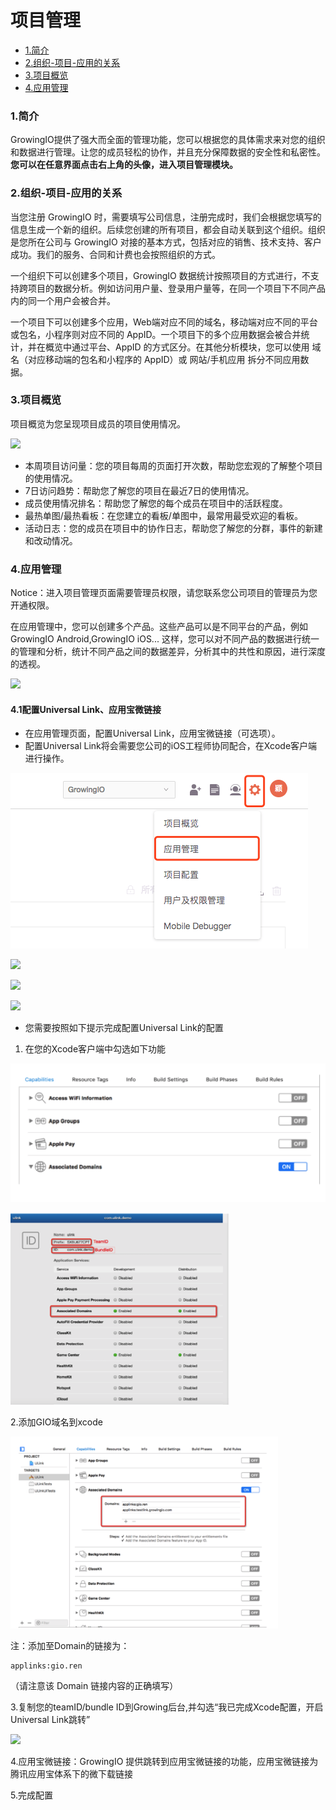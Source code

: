 # 项目管理

* [1.简介](project-configuration.md#1)
* [2.组织-项目-应用的关系](project-configuration.md#zuzhi-xiangmu-yingyong)
* [3.项目概览](project-configuration.md#2)
* [4.应用管理](project-configuration.md#3)

### 1.简介 <a id="1"></a>

GrowingIO提供了强大而全面的管理功能，您可以根据您的具体需求来对您的组织和数据进行管理。让您的成员轻松的协作，并且充分保障数据的安全性和私密性。**您可以在任意界面点击右上角的头像，进入项目管理模块。**

### 2.组织-项目-应用的关系 <a id="zuzhi-xiangmu-yingyong"></a>

当您注册 GrowingIO 时，需要填写公司信息，注册完成时，我们会根据您填写的信息生成一个新的组织。后续您创建的所有项目，都会自动关联到这个组织。组织是您所在公司与 GrowingIO 对接的基本方式，包括对应的销售、技术支持、客户成功。我们的服务、合同和计费也会按照组织的方式。

一个组织下可以创建多个项目，GrowingIO 数据统计按照项目的方式进行，不支持跨项目的数据分析。例如访问用户量、登录用户量等，在同一个项目下不同产品内的同一个用户会被合并。

一个项目下可以创建多个应用，Web端对应不同的域名，移动端对应不同的平台或包名，小程序则对应不同的 AppID。一个项目下的多个应用数据会被合并统计，并在概览中通过平台、AppID 的方式区分。在其他分析模块，您可以使用 域名（对应移动端的包名和小程序的 AppID）或 网站/手机应用 拆分不同应用数据。

### 3.项目概览 <a id="2"></a>

项目概览为您呈现项目成员的项目使用情况。

![](https://docs.growingio.com/.gitbook/assets/1%20%285%29.png)

* 本周项目访问量：您的项目每周的页面打开次数，帮助您宏观的了解整个项目的使用情况。
* 7日访问趋势：帮助您了解您的项目在最近7日的使用情况。
* 成员使用情况排名：帮助您了解您的每个成员在项目中的活跃程度。
* 最热单图/最热看板：在您建立的看板/单图中，最常用最受欢迎的看板。
* 活动日志：您的成员在项目中的协作日志，帮助您了解您的分群，事件的新建和改动情况。

### 4.应用管理 <a id="3"></a>

Notice：进入项目管理页面需要管理员权限，请您联系您公司项目的管理员为您开通权限。

在应用管理中，您可以创建多个产品。这些产品可以是不同平台的产品，例如GrowingIO Android,GrowingIO iOS... 这样，您可以对不同产品的数据进行统一的管理和分析，统计不同产品之间的数据差异，分析其中的共性和原因，进行深度的透视。

![](https://docs.growingio.com/.gitbook/assets/2%20%284%29.png)

#### 

#### 4.1配置Universal Link、应用宝微链接

* 在应用管理页面，配置Universal Link，应用宝微链接（可选项）。
* 配置Universal Link将会需要您公司的iOS工程师协同配合，在Xcode客户端进行操作。

![&#x627E;&#x5230;&#x5E94;&#x7528;&#x7BA1;&#x7406;&#x9875;&#x9762;](../.gitbook/assets/image%20%2850%29.png)

![](../.gitbook/assets/ying-yong-guan-li.png)

![](../.gitbook/assets/unilink.png)

![](../.gitbook/assets/pei-zhi-wei-lian-jie.jpg)

* 您需要按照如下提示完成配置Universal Link的配置

1. 在您的Xcode客户端中勾选如下功能

![](../.gitbook/assets/image%20%28202%29.png)

![](../.gitbook/assets/image%20%28144%29.png)

2.添加GIO域名到xcode

![](../.gitbook/assets/image%20%2825%29.png)

注：添加至Domain的链接为：

```text
applinks:gio.ren
```

（请注意该 Domain 链接内容的正确填写）

3.复制您的teamID/bundle ID到Growing后台,并勾选“我已完成Xcode配置，开启Universal Link跳转”

![](../.gitbook/assets/unilink.png)



4.应用宝微链接：GrowingIO 提供跳转到应用宝微链接的功能，应用宝微链接为腾讯应用宝体系下的微下载链接

5.完成配置

